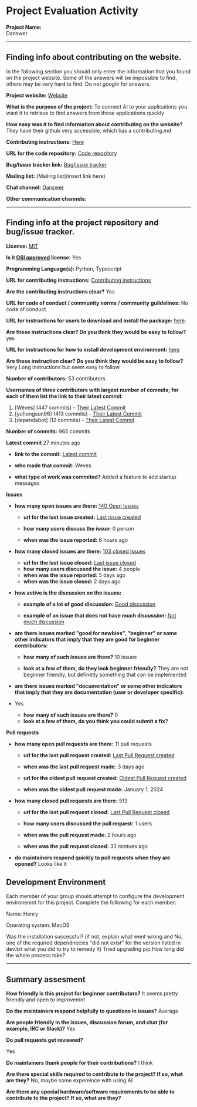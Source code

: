 # Project Evaluation Activity



__Project Name:__  
Danswer

---

## Finding info about contributing on the website.

In the following section you should only enter the information that you
found on the project website. Some of the answers will be impossible to find, others
may be very hard to find. Do not _google_ for answers.

__Project website:__ [Website](https://www.danswer.ai)


__What is the purpose of the project:__ 
To connect AI to your applications you want it to retrieve to find answers from those applications quickly

__How easy was it to find information about contributing on the website?__ 
They have their github very accessible, which has a contributing.md

__Contributing instructions:__ [Here](https://github.com/danswer-ai/danswer/blob/main/CONTRIBUTING.md) 

__URL for the code repository:__ [Code repository](https://github.com/danswer-ai/danswer)

__Bug/Issue tracker link:__ [Bug/Issue tracker](https://github.com/danswer-ai/danswer/issues)

__Mailing list:__ [Mailing list](insert link here)

__Chat channel:__ [Danswer](https://danswer.slack.com/join/shared_invite/zt-2afut44lv-Rw3kSWu6_OmdAXRpCv80DQ#/shared-invite/email)

__Other communication channels:__ 


---

## Finding info at the project repository and bug/issue tracker.

__License:__ [MIT](https://github.com/danswer-ai/danswer?tab=MIT-1-ov-file)

__Is it [OSI approved](https://opensource.org/licenses/alphabetical) license:__ Yes

__Programming Language(s):__ Python, Typescript

__URL for contributing instructions:__ [Contributing instructions](https://github.com/danswer-ai/danswer/blob/main/CONTRIBUTING.md)

__Are the contributing instructions clear?__ 
Yes

__URL for code of conduct / community norms / community guildelines:__ No code of conduct

__URL for instructions for users to download and install the package:__  [here](https://docs.danswer.dev/quickstart). 


__Are these instructions clear? Do you think they would be easy to follow?__ 
yes

__URL for instructions for how to install development environment:__ [here](https://github.com/danswer-ai/danswer/blob/main/CONTRIBUTING.md)


__Are these instruction clear? Do you think they would be easy to follow?__
Very Long instructions but seem easy to follow

__Number of contributors:__ 53 contributors


__Usernames of three contributors with largest number of commits; for
each of them list the link to their latest commit__:

1. [Weves] (447 commits) - [Their Latest Commit](https://github.com/danswer-ai/danswer/commit/a8cc3d5a0796ccd21db60902217a3748d78fbde9)
2. [yuhongsun96] (413 commits) - [Their Latest Commit](https://github.com/danswer-ai/danswer/commit/9051ebfed70c1235824bf7cc7adc9f49f1a04bff)
3. [dependabot] (12 commits) - [Their Latest Commit](https://github.com/danswer-ai/danswer/commit/5e7d74081450500d616c07e7e944c040646a071a)


__Number of commits:__ 965 commits

__Latest commit__ 27 minutes ago

- __link to the commit:__ [Latest commit](https://github.com/danswer-ai/danswer/commit/a8cc3d5a0796ccd21db60902217a3748d78fbde9)

- __who made that commit:__ 
Weves

- __what type of work was commited?__ Added a feature to add startup messages


__Issues__

- __how many open issues are there:__ [140 Open Issues](https://github.com/danswer-ai/danswer/issues)

    - __url for the last issue created:__ [Last issue created](https://github.com/danswer-ai/danswer/issues/1168)

    - __how many users discuss the issue:__ 0 person
    
    - __when was the issue reported:__ 6 hours ago
    

- __how many closed issues are there:__ [103 closed issues](https://github.com/danswer-ai/danswer/issues?q=is%3Aissue+is%3Aclosed)
    - __url for the last issue closed:__ [Last issue closed](https://github.com/danswer-ai/danswer/issues/1139)
    - __how many users discussed the issue:__ 4 people
    - __when was the issue reported:__ 5 days ago
    - __when was the issue closed:__ 2 days ago

- __how active is the discussion on the issues:__ 

    - __example of a lot of good discussion:__ [Good discussion](https://github.com/danswer-ai/danswer/issues/955)
    
    - __example of an issue that does not have much discussion:__ [Not much discussion](https://github.com/danswer-ai/danswer/issues/1111)



- __are there issues marked "good for newbies", "beginner" or some other indicators that imply that they are good for beginner contributors:__ 

    - __how many of such issues are there?__ 10 issues
    
    - __look at a few of them, do they look beginner friendly?__ 
    They are not beginner friendly, but definetly something that can be implemented


- __are there issues marked "documentation" or some other indicators that imply that they are documentation (user or developer specific):__ 
- Yes

    - __how many of such issues are there?__ 0
    - __look at a few of them, do you think you could submit a fix?__ 



__Pull requests__

- __how many open pull requests are there:__ 11 pull requests

    - __url for the last pull request created:__ [Last Pull Request created](https://github.com/danswer-ai/danswer/pull/1144)
    
    - __when was the last pull request made:__ 3 days ago

    - __url for the oldest pull request created:__ [Oldest Pull Request created](https://github.com/danswer-ai/danswer/pull/904)
    
    - __when was the oldest pull request made:__ January 1, 2024

- __how many closed pull requests are there:__ 913

    - __url for the last pull request closed:__ [Last Pull Request closed](https://github.com/danswer-ai/danswer/pull/1169)
    
    - __how many users discussed the pull request:__ 1 users
    
    - __when was the pull request made:__  2 hours ago
    
    - __when was the pull request closed:__ 33 mintues ago
    

- __do maintainers respond quickly to pull requests when they are opened?__ 
Looks like it

## Development Environment 

Each member of your group should attempt to configure the development environemnt 
for this project. Complete the following for each member:

Name: Henry

Operating system: MacOS

Was the installation successful? (if not, explain what went wrong and 
No, one of the required dependnecies "did not exist" for the version listed in dev.txt
what you did to try to remedy it)
Tried upgrading pip
How long did the whole process take? 


---


## Summary assesment
__How friendly is this project for beginner contributors?__
It seems pretty friendly and open to improvemnt



__Do the maintainers respond helpfully to questions in issues?__
Average


__Are people friendly in the issues, discussion forum, and chat (for example, IRC or Slack)?__
Yes



__Do pull requests get reviewed?__

Yes

__Do maintainers thank people for their contributions?__
I think


__Are there special skills required to contribute to the project? If so, what are they?__
No, maybe some expereince with using AI


__Are there any special hardware/software requirements to be able to contribute to the project? If so, what are they?__

